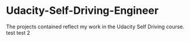 # Udacity-Self-Driving-Engineer

The projects contained reflect my work in the Udacity Self Driving course.
test
test 2